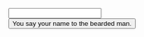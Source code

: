 <form action="/their-name" method="GET">
    <div class="centered">
        <input name="name">
        <br />
        <button type="submit">You say your name to the bearded man.</button>
    </div>
</form>
